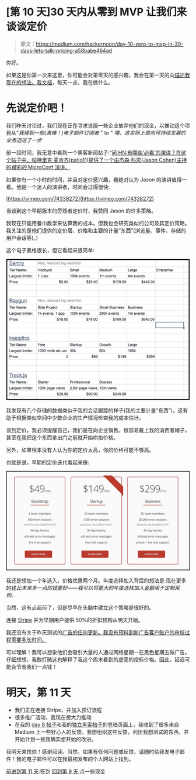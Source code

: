 # [第 10 天]30 天内从零到 MVP 让我们来谈谈定价

> 原文：<https://medium.com/hackernoon/day-10-zero-to-mvp-in-30-days-lets-talk-pricing-a58babe464ad>

你好。

如果这是你第一次来这里，你可能会对第零天的感兴趣，我会在第一天的向[描述我现在的想法。我](https://hackernoon.com/day-1-zero-to-mvp-in-30-days-idea-number-1-18536868e282)[文档](https://hackernoon.com/tagged/document)，每天一点，我在做什么。

# 先说定价吧！

我们昨天讨论过，我们现在正在寻求说服一些企业放弃他们的现金，以推动这个项目从"*我得到一些(真棒！)电子邮件订阅者* " to " *嘿，这实际上是向可持续发展的业务迈进了一步*

前一段时间，我无意中看到一个黑客新闻帖子:“[问 HN:有哪些‘必看’的演讲？在这个帖子中，帕特里克·麦肯齐(patio11)提供了一个由杰森·科恩(Jason Cohen)主持的*精彩的* MicroConf 演讲。](https://news.ycombinator.com/item?id=13574916)

如果你有一个小时的时间，并且对定价感兴趣，我绝对认为 Jason 的演讲值得一看。他是一个迷人的演讲者，时间会过得很快:

[https://vimeo.com/74338272](https://vimeo.com/74338272)

当谈到这个早期版本的旁观者定价时，我赞同 Jason 的许多策略。

我现在只能用餐巾数学来估算我的成本。但我也会研究类似的公司及其定价策略。我关注的是他们提供的定价层、价格和主要的计量“东西”(浏览量、事件、存储的用户会话等)。)

这个电子表格很长，但它看起来很简单:

![](img/f8b0536628408a9fa27d415798f7f4ed.png)

我发现有几个存储的数据类似于我的会话跟踪的样子(我的主要计量“东西”)，这有助于根据类似空间中少数企业的生产情况检查我的成本估计。

谈到定价，我必须提醒自己，我们是在向企业销售。很容易戴上我的消费者帽子，甚至在我把这个东西拿出门之前就开始哄抬价格。

另外，如果根本没有人认为你的定价太高，你的价格可能不够高。

也就是说，早期的定价迭代看起来像:

![](img/d63b7dd3ce9a9a173c5ec2b2d0d2be64.png)

我还是想加一个年选入，价格优惠两个月。年度选择加入背后的想法是:现在更多的钱*比未来多一点的钱更好——我可以将更大的年度选择加入金额用于定制采购。*

当然，这有点超前了，但是尽早在头脑中建立这个策略是很好的。

连接 [Stripe](https://hackernoon.com/tagged/stripe) 并为早期用户提供 50%的折扣预购从明天开始。

我还没有关于昨天测试的[广告的任何更新。我没有预料到新广告客户账户的审核过程需要多长时间。](https://hackernoon.com/day-9-zero-to-mvp-in-30-days-torching-some-cash-97c655b46fed)

可以理解！我可以想象他们会吸引大量的人通过网络星期一在黑色星期五做广告。仔细想想，我敢打赌这也解释了我这个周末看到的虚高的投标价格。因此，延迟可能会节省我们一点钱！

# 明天，第 11 天

*   我们正在连接 Stripe，并加入预订流程
*   很多推广活动，我现在想大力推动
*   在我的 [day 8 帖子](https://hackernoon.com/hello-all-e902e4dfb147)和我的[独立黑客帖子](https://www.indiehackers.com/forum/rip-my-landing-page-to-shreds-please-778ed64f8a)的登陆页面上，我收到了很多来自 Medium 上一些好心人的反馈。我想组织这些反馈，列出我想测试的东西，并开始计划一些我确实想开始的改进。

我明天来找你！感谢阅读。当然，如果有任何问题或反馈，请随时给我发电子邮件！我的电子邮件可以在我最初发布的个人网站上找到。

[前进到第 11 天](/@modette/day-11-zero-to-mvp-in-30-days-checking-in-31c6858e47b7):签到
[回到第 9 天](https://hackernoon.com/day-9-zero-to-mvp-in-30-days-torching-some-cash-97c655b46fed):点一些现金